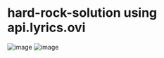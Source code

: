 # hard-rock-solution using api.lyrics.ovi
![image](https://github.com/mahadinina/Hard-Rock-lyrics-/assets/116127793/3a00e2ed-bf4e-46f9-bc9f-9d0c72a413f8)
![image](https://github.com/mahadinina/Hard-Rock-lyrics-/assets/116127793/ab22b54b-47b2-437b-a850-625a39b2fc5e)


